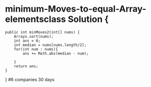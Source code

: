 # minimum-Moves-to-equal-Array-elementsclass Solution {
    public int minMoves2(int[] nums) {
        Arrays.sort(nums);
        int ans = 0;
        int median = nums[nums.length/2];
        for(int num : nums){
            ans += Math.abs(median - num);
            
        }
        return ans;
    }
} 
#6 companies 30 days

